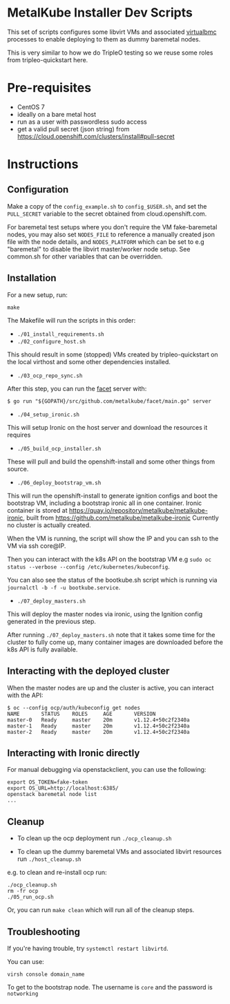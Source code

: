 MetalKube Installer Dev Scripts
===============================

This set of scripts configures some libvirt VMs and associated
[virtualbmc](https://docs.openstack.org/tripleo-docs/latest/install/environments/virtualbmc.html) processes to enable deploying to them as dummy baremetal nodes.

This is very similar to how we do TripleO testing so we reuse some roles
from tripleo-quickstart here.

# Pre-requisites

- CentOS 7
- ideally on a bare metal host
- run as a user with passwordless sudo access
- get a valid pull secret (json string) from https://cloud.openshift.com/clusters/install#pull-secret

# Instructions

## Configuration

Make a copy of the `config_example.sh` to `config_$USER.sh`, and set the `PULL_SECRET`
variable to the secret obtained from cloud.openshift.com.

For baremetal test setups where you don't require the VM fake-baremetal nodes, you may also
set `NODES_FILE` to reference a manually created json file with the node details, and
`NODES_PLATFORM` which can be set to e.g "baremetal" to disable the libvirt master/worker
node setup. See common.sh for other variables that can be overridden.

## Installation

For a new setup, run:

`make`

The Makefile will run the scripts in this order:

- `./01_install_requirements.sh`
- `./02_configure_host.sh`

This should result in some (stopped) VMs created by tripleo-quickstart on the
local virthost and some other dependencies installed.

- `./03_ocp_repo_sync.sh`

After this step, you can run the [facet](https://github.com/metalkube/facet)
server with:

```
$ go run "${GOPATH}/src/github.com/metalkube/facet/main.go" server
```

- `./04_setup_ironic.sh`

This will setup Ironic on the host server and download the resources it requires

- `./05_build_ocp_installer.sh`

These will pull and build the openshift-install and some other things from
source.

- `./06_deploy_bootstrap_vm.sh`

This will run the openshift-install to generate ignition configs and boot the
bootstrap VM, including a bootstrap ironic all in one container.
Ironic container is stored at https://quay.io/repository/metalkube/metalkube-ironic, built from https://github.com/metalkube/metalkube-ironic
Currently no cluster is actually created.

When the VM is running, the script will show the IP and you can ssh to the
VM via ssh core@IP.

Then you can interact with the k8s API on the bootstrap VM e.g
`sudo oc status --verbose --config /etc/kubernetes/kubeconfig`.

You can also see the status of the bootkube.sh script which is running via
`journalctl -b -f -u bootkube.service`.

- `./07_deploy_masters.sh`

This will deploy the master nodes via ironic, using the Ignition config
generated in the previous step.

After running `./07_deploy_masters.sh` note that it takes some time for the cluster to
fully come up, many container images are downloaded before the k8s API is fully available.

## Interacting with the deployed cluster

When the master nodes are up and the cluster is active, you can interact with the API:

```
$ oc --config ocp/auth/kubeconfig get nodes
NAME       STATUS    ROLES     AGE       VERSION
master-0   Ready     master    20m       v1.12.4+50c2f2340a
master-1   Ready     master    20m       v1.12.4+50c2f2340a
master-2   Ready     master    20m       v1.12.4+50c2f2340a
```

## Interacting with Ironic directly

For manual debugging via openstackclient, you can use the following:

```
export OS_TOKEN=fake-token
export OS_URL=http://localhost:6385/
openstack baremetal node list
...
```

## Cleanup

- To clean up the ocp deployment run `./ocp_cleanup.sh`

- To clean up the dummy baremetal VMs and associated libvirt resources run `./host_cleanup.sh`

e.g. to clean and re-install ocp run:

```
./ocp_cleanup.sh
rm -fr ocp
./05_run_ocp.sh
```

Or, you can run `make clean` which will run all of the cleanup steps.

## Troubleshooting
If you're having trouble, try `systemctl restart libvirtd`.

You can use:

```
virsh console domain_name
```

To get to the bootstrap node. The username is `core` and the password is `notworking`
